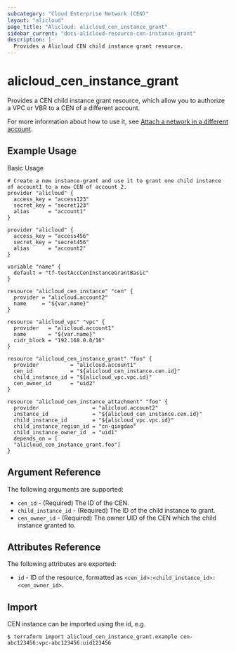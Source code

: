 ```yaml
---
subcategory: "Cloud Enterprise Network (CEN)"
layout: "alicloud"
page_title: "Alicloud: alicloud_cen_instance_grant"
sidebar_current: "docs-alicloud-resource-cen-instance-grant"
description: |-
  Provides a Alicloud CEN child instance grant resource.
---
```


# alicloud\_cen_instance_grant

Provides a CEN child instance grant resource, which allow you to authorize a VPC or VBR to a CEN of a different account.

For more information about how to use it, see [Attach a network in a different account](https://www.alibabacloud.com/help/doc-detail/73645.htm). 

## Example Usage

Basic Usage

```
# Create a new instance-grant and use it to grant one child instance of account1 to a new CEN of account 2.
provider "alicloud" {
  access_key = "access123"
  secret_key = "secret123"
  alias      = "account1"
}

provider "alicloud" {
  access_key = "access456"
  secret_key = "secret456"
  alias      = "account2"
}

variable "name" {
  default = "tf-testAccCenInstanceGrantBasic"
}

resource "alicloud_cen_instance" "cen" {
  provider = "alicloud.account2"
  name     = "${var.name}"
}

resource "alicloud_vpc" "vpc" {
  provider   = "alicloud.account1"
  name       = "${var.name}"
  cidr_block = "192.168.0.0/16"
}

resource "alicloud_cen_instance_grant" "foo" {
  provider          = "alicloud.account1"
  cen_id            = "${alicloud_cen_instance.cen.id}"
  child_instance_id = "${alicloud_vpc.vpc.id}"
  cen_owner_id      = "uid2"
}

resource "alicloud_cen_instance_attachment" "foo" {
  provider                 = "alicloud.account2"
  instance_id              = "${alicloud_cen_instance.cen.id}"
  child_instance_id        = "${alicloud_vpc.vpc.id}"
  child_instance_region_id = "cn-qingdao"
  child_instance_owner_id  = "uid1"
  depends_on = [
  "alicloud_cen_instance_grant.foo"]
}
```
## Argument Reference

The following arguments are supported:

* `cen_id` - (Required) The ID of the CEN.
* `child_instance_id` - (Required) The ID of the child instance to grant.
* `cen_owner_id` - (Required) The owner UID of the  CEN which the child instance granted to.

## Attributes Reference

The following attributes are exported:

- `id` - ID of the resource, formatted as `<cen_id>:<child_instance_id>:<cen_owner_id>`.

## Import

CEN instance can be imported using the id, e.g.

```
$ terraform import alicloud_cen_instance_grant.example cen-abc123456:vpc-abc123456:uid123456
```
